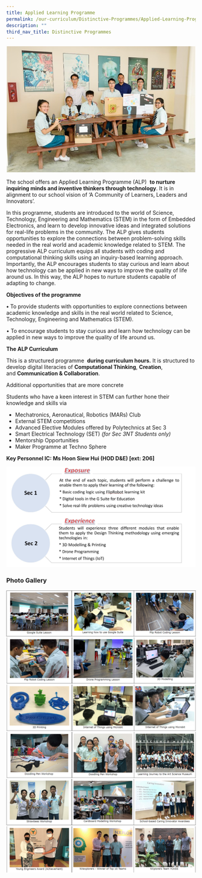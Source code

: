 ```yaml
---
title: Applied Learning Programme
permalink: /our-curriculum/Distinctive-Programmes/Applied-Learning-Programme/
description: ""
third_nav_title: Distinctive Programmes
---
```

![](/images/Our%20Curriculum/Distinctive%20Programmes/Applied%20Learning%20Programme/A1.jpg)

The school offers an Applied Learning Programme (ALP)  **to nurture inquiring minds and inventive thinkers through technology**. It is in alignment to our school vision of ‘A Community of Learners, Leaders and Innovators’.   

  

In this programme, students are introduced to the world of Science, Technology, Engineering and Mathematics (STEM) in the form of Embedded Electronics, and learn to develop innovative ideas and integrated solutions for real-life problems in the community. The ALP gives students opportunities to explore the connections between problem-solving skills needed in the real world and academic knowledge related to STEM. The progressive ALP curriculum equips all students with coding and computational thinking skills using an inquiry-based learning approach. Importantly, the ALP encourages students to stay curious and learn about how technology can be applied in new ways to improve the quality of life around us. In this way, the ALP hopes to nurture students capable of adapting to change.

  
**Objectives of the programme**   

**•** To provide students with opportunities to explore connections between academic knowledge and skills in the real world related to Science, Technology, Engineering and Mathematics (STEM). 

  

• To encourage students to stay curious and learn how technology can be applied in new ways to improve the quality of life around us. 

  
**The ALP Curriculum**  

  

This is a structured programme  **during curriculum hours.** It is structured to develop digital literacies of **Computational Thinking**, **Creation**, and **Communication & Collaboration**.

Additional opportunities that are more concrete  

  

Students who have a keen interest in STEM can further hone their knowledge and skills via

*   Mechatronics, Aeronautical, Robotics (MARs) Club 
*   External STEM competitions
*   Advanced Elective Modules offered by Polytechnics at Sec 3
*   Smart Electrical Technology (SET) _(for Sec 3NT Students only)_
*   Mentorship Opportunities
*   Maker Programme at Techno Sphere 

  

**Key Personnel IC: Ms Hoon Siew Hui (HOD D&E) \[ext: 206\]**

![](/images/Our%20Curriculum/Distinctive%20Programmes/Applied%20Learning%20Programme/A2.jpg)

### **Photo Gallery**

![](/images/Our%20Curriculum/Distinctive%20Programmes/Applied%20Learning%20Programme/A3.png)
![](/images/Our%20Curriculum/Distinctive%20Programmes/Applied%20Learning%20Programme/A4.png)
![](/images/Our%20Curriculum/Distinctive%20Programmes/Applied%20Learning%20Programme/A5.png)
![](/images/Our%20Curriculum/Distinctive%20Programmes/Applied%20Learning%20Programme/A6.png)
![](/images/Our%20Curriculum/Distinctive%20Programmes/Applied%20Learning%20Programme/A7.png)
![](/images/Our%20Curriculum/Distinctive%20Programmes/Applied%20Learning%20Programme/A8.png)



